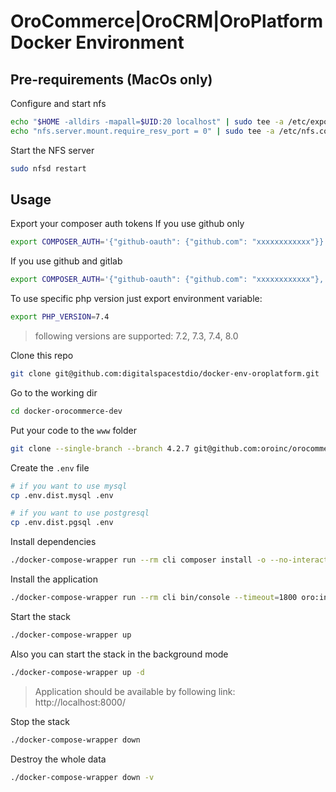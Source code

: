# OroCommerce|OroCRM|OroPlatform Docker Environment

## Pre-requirements (MacOs only)
Configure and start nfs
```bash
echo "$HOME -alldirs -mapall=$UID:20 localhost" | sudo tee -a /etc/exports
echo "nfs.server.mount.require_resv_port = 0" | sudo tee -a /etc/nfs.conf
```

Start the NFS server
```bash
sudo nfsd restart
```

## Usage

Export your composer auth tokens
If you use github only
```bash
export COMPOSER_AUTH='{"github-oauth": {"github.com": "xxxxxxxxxxxx"}}'
````

If you use github and gitlab
```bash
export COMPOSER_AUTH='{"github-oauth": {"github.com": "xxxxxxxxxxxx"}, "gitlab-token": {"example.org": "xxxxxxxxxxxx"}}'
```

To use specific php version just export environment variable:
```bash
export PHP_VERSION=7.4
```
> following versions are supported: 7.2, 7.3, 7.4, 8.0

Clone this repo
```bash
git clone git@github.com:digitalspacestdio/docker-env-oroplatform.git
```

Go to the working dir
```bash
cd docker-orocommerce-dev
```

Put your code to the `www` folder
```bash
git clone --single-branch --branch 4.2.7 git@github.com:oroinc/orocommerce-application.git www
```

Create the `.env` file
```bash
# if you want to use mysql
cp .env.dist.mysql .env

# if you want to use postgresql
cp .env.dist.pgsql .env
```

Install dependencies
```bash
./docker-compose-wrapper run --rm cli composer install -o --no-interaction
```

Install the application
```bash
./docker-compose-wrapper run --rm cli bin/console --timeout=1800 oro:install --language=en --formatting-code=en_US --organization-name='Acme Inc.'  --user-name=admin --user-email=admin@example.com --user-firstname=John --user-lastname=Doe --user-password='$ecretPassw0rd' --application-url='http://localhost:8000/' --sample-data=y
```

Start the stack
```bash
./docker-compose-wrapper up
```

Also you can start the stack in the background mode
```bash
./docker-compose-wrapper up -d
```

> Application should be available by following link: http://localhost:8000/

Stop the stack
```bash
./docker-compose-wrapper down
```

Destroy the whole data
```bash
./docker-compose-wrapper down -v
```
